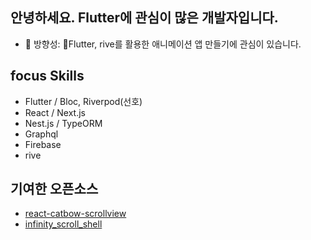 ## 안녕하세요. Flutter에 관심이 많은 개발자입니다.

- 🎯 방향성: Flutter, rive를 활용한 애니메이션 앱 만들기에 관심이 있습니다.
## focus Skills

- Flutter / Bloc, Riverpod(선호)
- React / Next.js
- Nest.js / TypeORM
- Graphql
- Firebase
- rive

## 기여한 오픈소스
- [react-catbow-scrollview](https://www.npmjs.com/package/react-catbow-scrollview)
- [infinity_scroll_shell](https://pub.dev/packages/infinity_scroll_shell)
